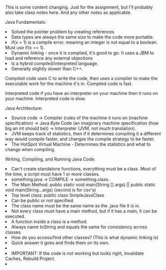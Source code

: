 This is some content changing.
Just for the assignment, but I'll probably also take class notes here.
And any other notes as applicable.

Java Fundamentals:
    <li>Solved the pointer problem by creating references
    <li>Data types are always the same size to make the code more portable.
    <li>if(x = 1) is a compile error, meaning an integer is not equal to a boolean. Must use if(x == 1).
    <li>Dynamic linking - once it is complied, it's good to go. It uses a JBM to load and reference any external objections
    <li>Is a hybrid compiled/interpreted language.
    <li>Generally slightly slower than C++.

Compiled code uses C to write the code, then uses a compiler to make the executable work for the machine it's in.
Compiled code is fast.

Interpreted code if you have an interpreter on your machine then it runs on your machine.
Interpreted code is slow.

Java Architecture:
    <li>Source code -> Compiler (rules of the machine it runs on (machine specification) -> Java Byte Code (an imaginary machine specification (how big an int should be)) -> Interpreter (JVM, not much translation).
    <li>JVM keeps track of statistics, then if it determines compiling it a different way would compile faster, and changes the compile strategy to be faster.
    <li>The HotSpot Virtual Machine - Determines the statistics and what to change when compiling.
    
Writing, Compiling, and Running Java Code:
    <li>Can't create standalone functions, everything must be a class. Most of the time, a script must have 1 or more classes.
    <li>something.java -> COMPILE -> something.class.
    <li>The Main Method: public static void main(String [] args) || public static void main(String...args) (second is for csv's)
    <li>Top level class: public class SimpleJavaClass
        <li>Can be public or not specified.
        <li>The class name must be the same name as the .java file it is in.
        <li>Not every class must have a main method, but if it has a main, it can be executed.
        <li>A function inside a class is a method.
    <li>Always name toString and equals the same for consistency across classes.
    <li>How do you access/find other classes? (This is what dynamic linking is)
        <li>Quick answer it goes and finds them on its own.
        <li>
    <li>IMPORTANT: If the code is not working but looks right, Invalidate Caches, Rebuild Project.
    <li>